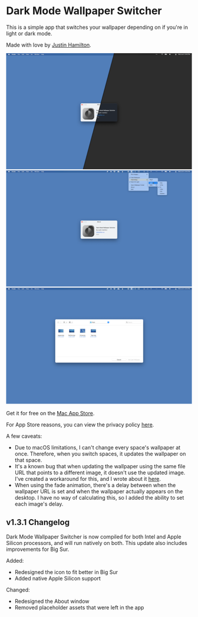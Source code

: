 # Dark Mode Wallpaper Switcher

This is a simple app that switches your wallpaper depending on if you're in light or dark mode.

Made with love by [Justin Hamilton](https://www.jwhamilton.co/).

![screenshot1](/images/1.png)
![screenshot2](/images/2.png)
![screenshot3](/images/3.png)

Get it for free on the [Mac App Store](https://apps.apple.com/us/app/dark-mode-wallpaper-switcher/id1488154568).

For App Store reasons, you can view the privacy policy [here](https://github.com/jwhamilton99/dark-mode-wallpaper/blob/master/privacypolicy.md).

A few caveats:

* Due to macOS limitations, I can't change every space's wallpaper at once. Therefore, when you switch spaces, it updates the wallpaper on that space.
* It's a known bug that when updating the wallpaper using the same file URL that points to a different image, it doesn't use the updated image. I've created a workaround for this, and I wrote about it [here](https://medium.com/@jwhamilton99/updating-wallpaper-urls-in-swift-6b014792e8b).
* When using the fade animation, there's a delay between when the wallpaper URL is set and when the wallpaper actually appears on the desktop. I have no way of calculating this, so I added the ability to set each image's delay.

## v1.3.1 Changelog

Dark Mode Wallpaper Switcher is now compiled for both Intel and Apple Silicon processors, and will run natively on both. This update also includes improvements for Big Sur.

Added:
- Redesigned the icon to fit better in Big Sur
- Added native Apple Silicon support

Changed:
- Redesigned the About window
- Removed placeholder assets that were left in the app
